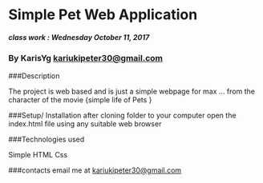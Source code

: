 # Simple Pet Web Application

##### class work : Wednesday October 11, 2017

### By KarisYg kariukipeter30@gmail.com


###Description

The project is web based and is just a simple webpage for max ... from the 
character of the movie {simple life of Pets }



###Setup/ Installation
after cloning folder to your computer
open the index.html file using any suitable web browser


###Technologies used

Simple HTML 
Css

###contacts
email me at kariukipeter30@gmail.com 
